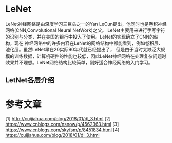 # LeNet
LeNet神经网络是由深度学习三巨头之一的Yan LeCun提出，他同时也是卷积神经网络(CNN,Convolutional Neural NetWork)之父。
LeNet主要用来进行手写字符的识别与分类，并在美国的银行中投入了使用。LeNet的实现确立了CNN的结构，现在
神经网络中的许多内容在LeNet的网络结构中都能看到，例如卷积层、池化层。虽然LeNet早在20实际90年代就已经提出了，
但是由于当时太缺乏大规模的训练数据，计算机硬件的性能也较低，因此LeNet神经网络在处理复杂问题时效果并不理想。LeNet网络结构比较简单，刚好适合神经网络的入门学习。
## LetNet各层介绍


# 参考文章
[1] http://cuijiahua.com/blog/2018/01/dl_3.html
[2] https://www.cnblogs.com/nsnow/p/4562363.html
[3] https://www.cnblogs.com/skyfsm/p/8451834.html
[4] https://cuijiahua.com/blog/2018/01/dl_3.html